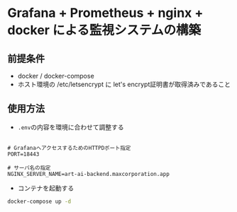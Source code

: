 # Grafana + Prometheus + nginx + docker による監視システムの構築

## 前提条件

- docker / docker-compose
- ホスト環境の /etc/letsencrypt に let's encrypt証明書が取得済みであること

## 使用方法

- `.env`の内容を環境に合わせて調整する

```.env

# GrafanaへアクセスするためのHTTPDポート指定
PORT=18443

# サーバ名の指定
NGINX_SERVER_NAME=art-ai-backend.maxcorporation.app

```

- コンテナを起動する

```sh
docker-compose up -d
```
